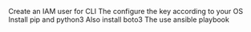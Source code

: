 Create an IAM user for CLI 
The configure the key according to your OS 
Install pip and python3 
Also install boto3
The use ansible playbook